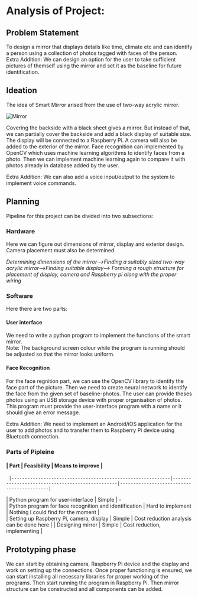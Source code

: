 # Analysis of Project:
## Problem Statement
To design a mirror that displays details like time, climate etc and can identify a person using a collection of photos tagged with faces of the person.  
Extra Addition: We can design an option for the user to take sufficient pictures of themself using the mirror and set it as the baseline for future identification.  
## Ideation
The idea of Smart Mirror arised from the use of two-way acrylic mirror.  

![Mirror](https://user-images.githubusercontent.com/84671311/121374740-c63d9c00-c95d-11eb-9885-79f27ad6f3ed.gif)  

Covering the backside with a black sheet gives a mirror. But instead of that, we can partially cover the backside and add a black display of suitable size. The display will be connected to a Raspberry Pi. A camera will also be added to the exterior of the mirror. Face recognition can implemented by OpenCV which uses machine learning algorithms to identify faces from a photo. Then we can implement machine learning again to compare it with photos already in database added by the user. 

Extra Addition: We can also add a voice input/output to the system to implement voice commands.

## Planning
Pipeline for this project can be divided into two subsections:

### Hardware
Here we can figure out dimensions of mirror, display and exterior design. Camera placement must also be determined.  

*Determining dimensions of the mirror-->Finding a suitably sized two-way acrylic mirror-->Finding suitable display--> Forming a rough structure for placement of display, camera and Raspberry pi along with the proper wiring*

### Software
Here there are two parts:

#### User interface
We need to write a python program to implement the functions of the smart mirror.       
Note: The background screen colour while the program is running should be adjusted so that the mirror looks uniform.  

#### Face Recognition
For the face regnition part, we can use the OpenCV library to identify the face part of the picture. Then we need to create neural network to identify the face from the given set of baseline-photos. The user can provide theses photos using an USB storage device with proper organisation of photos. This program must provide the user-interface program with a name or it should give an error message.

Extra Addition: We need to implement an Android/iOS application for the user to add photos and to transfer them to Raspberry Pi device using Bluetooth connection.  

### Parts of Pipleine
#### | Part                                                       | Feasibility                                     | Means to improve                          | ##
     |------------------------------------------------------------|-------------------------------------------------|-------------------------------------------|
| Python program for user-interface                            | Simple                                          | -  
| Python program for face recognition and identification       | Hard to implement                               | Nothing I could find for the moment      |       
| Setting up Raspberry Pi, camera, display                     | Simple                                          | Cost reduction analysis can be done here | 
| Designing mirror                                             | Simple                                          | Cost reduction, implementing             |     

## Prototyping phase
We can start by obtaining camera, Raspberry Pi device and the display and work on setting up the connections. Once proper functioning is ensured, we can start installing all necessary libraries for proper working of the programs. Then start running the program in Raspberry Pi. Then mirror structure can be constructed and all components can be added.  



